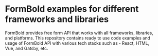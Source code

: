 # FormBold examples for different frameworks and libraries

FormBold provides free form API that works with all frameworks, libraries, and platforms. This repository contains ready to use code examples and usage of FormBold API with various tech stacks such as - React, HTML, Vue, and Gatsby, etc.
